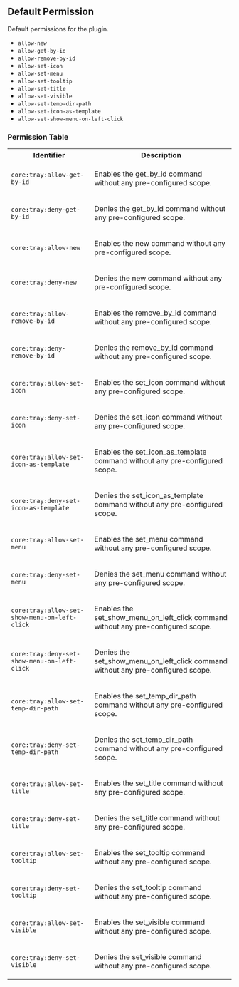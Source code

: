 ## Default Permission

Default permissions for the plugin.

- `allow-new`
- `allow-get-by-id`
- `allow-remove-by-id`
- `allow-set-icon`
- `allow-set-menu`
- `allow-set-tooltip`
- `allow-set-title`
- `allow-set-visible`
- `allow-set-temp-dir-path`
- `allow-set-icon-as-template`
- `allow-set-show-menu-on-left-click`

### Permission Table 

<table>
<tr>
<th>Identifier</th>
<th>Description</th>
</tr>


<tr>
<td>

`core:tray:allow-get-by-id`

</td>
<td>

Enables the get_by_id command without any pre-configured scope.

</td>
</tr>

<tr>
<td>

`core:tray:deny-get-by-id`

</td>
<td>

Denies the get_by_id command without any pre-configured scope.

</td>
</tr>

<tr>
<td>

`core:tray:allow-new`

</td>
<td>

Enables the new command without any pre-configured scope.

</td>
</tr>

<tr>
<td>

`core:tray:deny-new`

</td>
<td>

Denies the new command without any pre-configured scope.

</td>
</tr>

<tr>
<td>

`core:tray:allow-remove-by-id`

</td>
<td>

Enables the remove_by_id command without any pre-configured scope.

</td>
</tr>

<tr>
<td>

`core:tray:deny-remove-by-id`

</td>
<td>

Denies the remove_by_id command without any pre-configured scope.

</td>
</tr>

<tr>
<td>

`core:tray:allow-set-icon`

</td>
<td>

Enables the set_icon command without any pre-configured scope.

</td>
</tr>

<tr>
<td>

`core:tray:deny-set-icon`

</td>
<td>

Denies the set_icon command without any pre-configured scope.

</td>
</tr>

<tr>
<td>

`core:tray:allow-set-icon-as-template`

</td>
<td>

Enables the set_icon_as_template command without any pre-configured scope.

</td>
</tr>

<tr>
<td>

`core:tray:deny-set-icon-as-template`

</td>
<td>

Denies the set_icon_as_template command without any pre-configured scope.

</td>
</tr>

<tr>
<td>

`core:tray:allow-set-menu`

</td>
<td>

Enables the set_menu command without any pre-configured scope.

</td>
</tr>

<tr>
<td>

`core:tray:deny-set-menu`

</td>
<td>

Denies the set_menu command without any pre-configured scope.

</td>
</tr>

<tr>
<td>

`core:tray:allow-set-show-menu-on-left-click`

</td>
<td>

Enables the set_show_menu_on_left_click command without any pre-configured scope.

</td>
</tr>

<tr>
<td>

`core:tray:deny-set-show-menu-on-left-click`

</td>
<td>

Denies the set_show_menu_on_left_click command without any pre-configured scope.

</td>
</tr>

<tr>
<td>

`core:tray:allow-set-temp-dir-path`

</td>
<td>

Enables the set_temp_dir_path command without any pre-configured scope.

</td>
</tr>

<tr>
<td>

`core:tray:deny-set-temp-dir-path`

</td>
<td>

Denies the set_temp_dir_path command without any pre-configured scope.

</td>
</tr>

<tr>
<td>

`core:tray:allow-set-title`

</td>
<td>

Enables the set_title command without any pre-configured scope.

</td>
</tr>

<tr>
<td>

`core:tray:deny-set-title`

</td>
<td>

Denies the set_title command without any pre-configured scope.

</td>
</tr>

<tr>
<td>

`core:tray:allow-set-tooltip`

</td>
<td>

Enables the set_tooltip command without any pre-configured scope.

</td>
</tr>

<tr>
<td>

`core:tray:deny-set-tooltip`

</td>
<td>

Denies the set_tooltip command without any pre-configured scope.

</td>
</tr>

<tr>
<td>

`core:tray:allow-set-visible`

</td>
<td>

Enables the set_visible command without any pre-configured scope.

</td>
</tr>

<tr>
<td>

`core:tray:deny-set-visible`

</td>
<td>

Denies the set_visible command without any pre-configured scope.

</td>
</tr>
</table>
